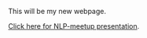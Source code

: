 This will be my new webpage.

<a href = "
https://danieltsoukup.github.io/data4good---GruenStattGrau/notebooks/2.0_RegDan_locationdetection.slides.html">Click here for NLP-meetup presentation<a>.
